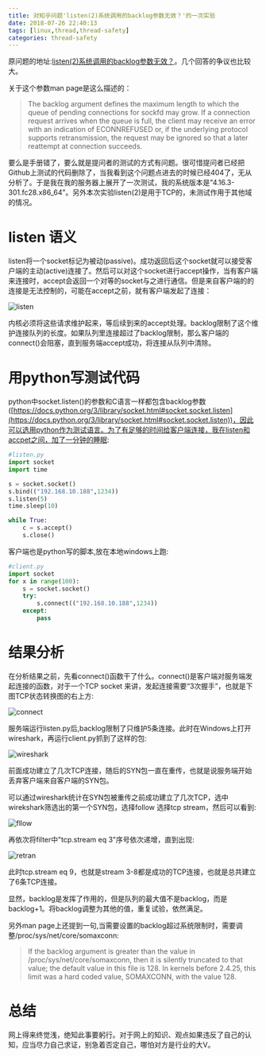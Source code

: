 ```yaml
---
title: 对知乎问题'listen(2)系统调用的backlog参数无效？'的一次实验
date: 2018-07-26 22:40:13
tags: [linux,thread,thread-safety]
categories: thread-safety
---
```


原问题的地址:[listen(2)系统调用的backlog参数无效？](https://www.zhihu.com/question/57337887)。几个回答的争议也比较大。

关于这个参数man page是这么描述的：

> The backlog argument defines the maximum  length  to  which the queue of pending connections for sockfd may grow.  If a connection request arrives when  the  queue  is  full,  the client  may receive an error with an indication of ECONNREFUSED or, if the underlying protocol  supports  retransmission,  the request may be ignored so that a later reattempt      at connection succeeds.

要么是手册错了，要么就是提问者的测试的方式有问题。很可惜提问者已经把Github上测试的代码删除了，当我看到这个问题点进去的时候已经404了，无从分析了。于是我在我的服务器上展开了一次测试，我的系统版本是"4.16.3-301.fc28.x86_64"。另外本次实验listen(2)是用于TCP的，未测试作用于其他域的情况。<!--more-->

# listen 语义

listen将一个socket标记为被动(passive)。成功返回后这个socket就可以接受客户端的主动(active)连接了。然后可以对这个socket进行accept操作，当有客户端来连接时，accept会返回一个对等的socket与之进行通信。但是来自客户端的的连接是无法控制的，可能在accept之前，就有客户端发起了连接：

![listen](https://baixiangcpp.oss-cn-shanghai.aliyuncs.com/blog/listen-backlog/listen.png)

内核必须将这些请求维护起来，等后续到来的accept处理。backlog限制了这个维护连接队列的长度。如果队列里连接超过了backlog限制，那么客户端的connect()会阻塞，直到服务端accept成功，将连接从队列中清除。

# 用python写测试代码

python中socket.listen()的参数和C语言一样都包含backlog参数([https://docs.python.org/3/library/socket.html#socket.socket.listen](https://docs.python.org/3/library/socket.html#socket.socket.listen))，因此可以选用python作为测试语言。为了有足够的时间给客户端连接，我在listen和accpet之间，加了一分钟的睡眠:

```python
#listen.py
import socket
import time

s = socket.socket()
s.bind(("192.168.10.188",1234))
s.listen(5)
time.sleep(10)

while True:
    c = s.accept()
    s.close()
```

客户端也是python写的脚本,放在本地windows上跑:

```python
#client.py
import socket
for x in range(100):
    s = socket.socket()
    try:
        s.connect(("192.168.10.188",1234))
    except:
        pass

```

# 结果分析

在分析结果之前，先看connect()函数干了什么。connect()是客户端对服务端发起连接的函数，对于一个TCP socket 来讲，发起连接需要“3次握手”，也就是下图TCP状态转换图的右上方:

![connect](https://baixiangcpp.oss-cn-shanghai.aliyuncs.com/blog/listen-backlog/connect.png)

服务端运行listen.py后,backlog限制了只维护5条连接。此时在Windows上打开wireshark，再运行client.py抓到了这样的包:

![wireshark](https://baixiangcpp.oss-cn-shanghai.aliyuncs.com/blog/listen-backlog/wireshark.png)

前面成功建立了几次TCP连接，随后的SYN包一直在重传，也就是说服务端开始丢弃客户端来自客户端的SYN包。

可以通过wireshark统计在SYN包被重传之前成功建立了几次TCP，选中wirekshark筛选出的第一个SYN包，选择follow 选择tcp stream，然后可以看到:

![fllow](https://baixiangcpp.oss-cn-shanghai.aliyuncs.com/blog/listen-backlog/fllow.png)

再依次将filter中"tcp.stream eq 3"序号依次递增，直到出现:

![retran](https://baixiangcpp.oss-cn-shanghai.aliyuncs.com/blog/listen-backlog/timeout.png)

此时tcp.stream eq 9，也就是stream 3-8都是成功的TCP连接，也就是总共建立了6条TCP连接。

显然，backlog是发挥了作用的，但是队列的最大值不是backlog，而是backlog+1。将backlog调整为其他的值，重复试验，依然满足。

另外man page上还提到一句,当需要设置的backlog超过系统限制时，需要调整/proc/sys/net/core/somaxconn:

> If  the  backlog  argument  is greater than the value in /proc/sys/net/core/somaxconn, then it is silently truncated to that value; the default value in this file is 128.  In kernels before 2.4.25, this limit was a hard coded value, SOMAXCONN, with the value 128.

# 总结

网上得来终觉浅，绝知此事要躬行。对于网上的知识、观点如果违反了自己的认知，应当尽力自己求证，别急着否定自己，哪怕对方是行业的大V。